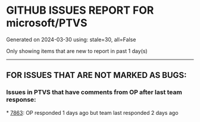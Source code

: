 
# GITHUB ISSUES REPORT FOR microsoft/PTVS


Generated on 2024-03-30 using: stale=30, all=False


Only showing items that are new to report in past 1 day(s)


---

## FOR ISSUES THAT ARE NOT MARKED AS BUGS:


### Issues in PTVS that have comments from OP after last team response:


\* [7863](https://github.com/microsoft/PTVS/issues/7863 "Loading is extremely slow when using mixed code debugging"): OP responded 1 days ago but team last responded 2 days ago
